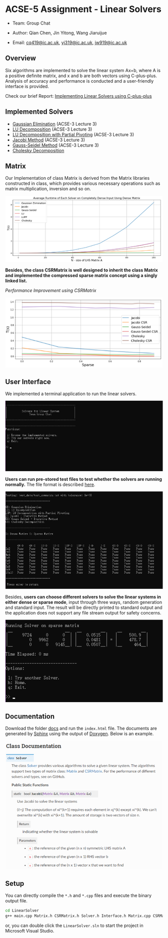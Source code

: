 # ACSE-5 Assignment - Linear Solvers



* Team: Group Chat

* Author: Qian Chen, Jin Yitong, Wang Jiaruijue

* Email: cq419@ic.ac.uk, yj319@ic.ac.uk, jw919@ic.ac.uk



## Overview

Six algorithms are implemented to solve the linear system Ax=b, where A is a positive definite matrix, and x and b are both vectors using C-plus-plus. Analysis of accuracy and performance is conducted and a user-friendly interface is provided. 

Check our brief Report: [Implementing Linear Solvers using C-plus-plus](https://github.com/acse-2019/acse-5-assignment-group-chat/blob/master/Brief%20Report%20-%20Team%20Group%20Chat%20-%20Final.pdf)

## Implemented Solvers

* [Gaussian Elimination](https://en.wikipedia.org/wiki/Gaussian_elimination) (ACSE-3 Lecture 3)
* [LU Decomposition](https://en.wikipedia.org/wiki/LU_decomposition) (ACSE-3 Lecture 3)
* [LU Decomposition with Partial Pivoting](https://en.wikipedia.org/wiki/Pivot_element) (ACSE-3 Lecture 3)
* [Jacobi Method](https://en.wikipedia.org/wiki/Jacobi_method) (ACSE-3 Lecture 3)
* [Gauss-Seidel Method](https://en.wikipedia.org/wiki/Gauss–Seidel_method) (ACSE-3 Lecture 3)
* [Cholesky Decomposition](https://en.wikipedia.org/wiki/Cholesky_decomposition) 

## Matrix

Our Implementation of class Matrix is derived from the Matrix libraries constructed in class, which provides various necessary operations such as matrix multiplication, inversion and so on. 

![](pics/p1.png)



**Besides, the class CSRMatrix is well designed to inherit the class Matrix and implemented the compressed sparse matrix concept using a singly linked list.**

*Performance Improvement using CSRMatrix*

![](pics/p3.png)

## User Interface

We implemented a terminal application to run the linear solvers. 

![](pics/interface1.png)

**Users can run pre\-stored test files to test whether the solvers are running normally.** The file format is described [here](https://github.com/acse-2019/acse-5-assignment-group-chat/blob/master/LinearSolver/test_data/Instruction%20for%20test%20file.pdf).

![](pics/interface2.png)

Besides, **users can choose different solvers to solve the linear systems in either dense or sparse mode**, input through three ways, random generation and standard input. The result will be directly printed to standard output and the application does not support any file stream output for safety concerns.

![](pics/interface3.png)



## Documentation

Download the folder [docs](https://github.com/acse-2019/acse-5-assignment-group-chat/tree/master/docs) and run the `index.html` file. The documents are generated by [Sphinx](https://www.sphinx-doc.org/en/master/) using the output of [Doxygen](http://www.doxygen.nl/). Below is an example.



![](pics/doc_example.png)



## Setup

You can directly compile the `*.h` and `*.cpp` files and execute the binary output file.

```bash
cd LinearSolver
g++ main.cpp Matrix.h CSRMatrix.h Solver.h Interface.h Matrix.cpp CSRMatrix.cpp Solver.cpp Interface.cpp --std=c++11
```

or, you can double click the `LinearSolver.sln` to start the project in Microsoft Visual Studio.

